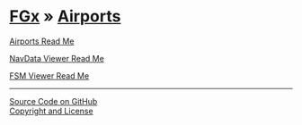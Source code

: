 [FGx](../index.html ) &raquo; [Airports]( ./index.html ) 
=========================================================

<p id=rm >
	<a href=JavaScript:displayPage("readme.md",rm); >Airports Read Me</a>
</p>


<p id=nv >
	<a href=JavaScript:displayPage("navdata-viewer/readme.md",nv); >NavData Viewer Read Me</a>
</p>

<p id=fsm >
	<a href=JavaScript:displayPage("fsm-viewer/readme.md",fsm); >FSM Viewer Read Me</a>
</p>

<!--
<p id=def >
	<a href=JavaScript:displayPage("test-folder-def/readme.md",def); >test-folder-def Read Me</a>
</p>
-->

****

[Source Code on GitHub]( https://github.com/fgx/fgx-airports/)  
[Copyright and License]( https://github.com/fgx/fgx.github.io/blob/master/fgx-copyright-notice-and-license.md )